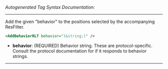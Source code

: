 <!-- THIS IS AN AUTOGENERATED FILE: Don't edit it directly, instead change the schema definition in the code itself. -->

_Autogenerated Tag Syntax Documentation:_

---
Add the given "behavior" to the positions selected by the accompanying ResFilter.

```xml
<AddBehaviorRLT behavior="(&string;)" />
```

-   **behavior**: (REQUIRED) Behavior string. These are protocol-specific. Consult the protocol documentation for if it responds to behavior strings.

---
